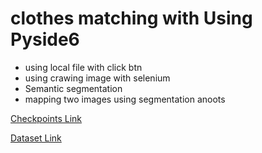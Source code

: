 # clothes matching with Using Pyside6

- using local file with click btn
- using crawing image with selenium
- Semantic segmentation
- mapping two images using segmentation anoots



[Checkpoints Link](https://drive.google.com/file/d/1SXmB8MJZ-8WERAe_Ipwe-0VXopo-463g/view?usp=sharing)

[Dataset Link](https://drive.google.com/file/d/17bHz7xbwZqIkQlNx2bHZvUe1YFqtqmOE/view?usp=sharing)